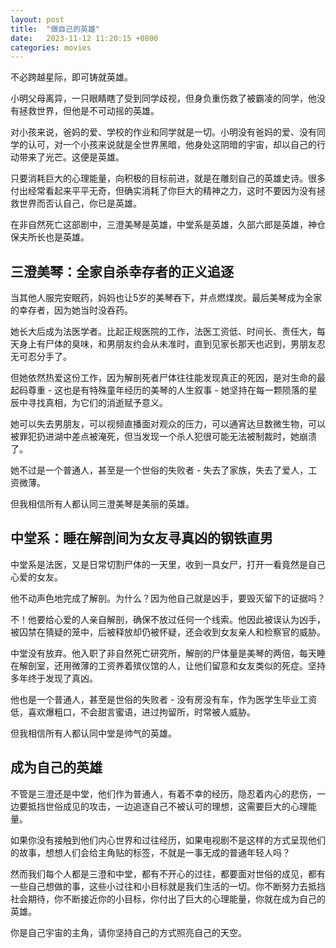 ```yaml
---
layout: post
title:  "做自己的英雄"
date:   2023-11-12 11:20:15 +0800
categories: movies
---
```


不必跨越星际，即可铸就英雄。

小明父母离异，一只眼睛瞎了受到同学歧视，但身负重伤救了被霸凌的同学，他没有拯救世界，但他是不可动摇的英雄。

对小孩来说，爸妈的爱、学校的作业和同学就是一切。小明没有爸妈的爱、没有同学的认可，对一个小孩来说就是全世界黑暗，他身处这阴暗的宇宙，却以自己的行动带来了光芒。这便是英雄。

只要消耗巨大的心理能量，向积极的目标前进，就是在雕刻自己的英雄史诗。很多付出经常看起来平平无奇，但确实消耗了你巨大的精神之力，这时不要因为没有拯救世界而否认自己，你已是英雄。

在非自然死亡这部剧中，三澄美琴是英雄，中堂系是英雄，久部六郎是英雄，神仓保夫所长也是英雄。

## 三澄美琴：全家自杀幸存者的正义追逐

当其他人服完安眠药，妈妈也让5岁的美琴吞下，并点燃煤炭。最后美琴成为全家的幸存者，因为她当时没吞药。

她长大后成为法医学者。比起正规医院的工作，法医工资低、时间长、责任大，每天身上有尸体的臭味，和男朋友约会从未准时，直到见家长那天也迟到，男朋友忍无可忍分手了。

但她依然热爱这份工作，因为解剖死者尸体往往能发现真正的死因，是对生命的最起码尊重 - 这也是有特殊童年经历的美琴的人生叙事 - 她坚持在每一颗陨落的星辰中寻找真相，为它们的消逝赋予意义。

她可以失去男朋友，可以视频直播面对观众的压力，可以通宵达旦数微生物，可以被罪犯扔进湖中差点被淹死，但当发现一个杀人犯很可能无法被制裁时，她崩溃了。

她不过是一个普通人，甚至是一个世俗的失败者 - 失去了家族，失去了爱人，工资微薄。

但我相信所有人都认同三澄美琴是美丽的英雄。

## 中堂系：睡在解剖间为女友寻真凶的钢铁直男

中堂系是法医，又是日常切割尸体的一天里，收到一具女尸，打开一看竟然是自己心爱的女友。

他不动声色地完成了解剖。为什么？因为他自己就是凶手，要毁灭留下的证据吗？

不！他要给心爱的人亲自解剖，确保不放过任何一个线索。他因此被误认为凶手，被囚禁在猜疑的笼中，后被释放却仍被怀疑，还会收到女友亲人和检察官的威胁。

中堂没有放弃。他入职了非自然死亡研究所，解剖的尸体量是美琴的两倍，每天睡在解剖室，还用微薄的工资养着殡仪馆的人，让他们留意和女友类似的死症。坚持多年终于发现了真凶。

他也是一个普通人，甚至是世俗的失败者 - 没有房没有车，作为医学生毕业工资低，喜欢爆粗口，不会甜言蜜语，进过拘留所，时常被人威胁。

但我相信所有人都认同中堂是帅气的英雄。

## 成为自己的英雄

不管是三澄还是中堂，他们作为普通人，有着不幸的经历，隐忍着内心的悲伤，一边要抵挡世俗成见的攻击，一边追逐自己不被认可的理想，这需要巨大的心理能量。

如果你没有接触到他们内心世界和过往经历，如果电视剧不是这样的方式呈现他们的故事，想想人们会给主角贴的标签，不就是一事无成的普通年轻人吗？

然而我们每个人都是三澄和中堂，都有不开心的过往，都要面对世俗的成见，都有一些自己想做的事，这些小过往和小目标就是我们生活的一切。你不断努力去抵挡社会期待，你不断接近你的小目标，你付出了巨大的心理能量，你就在成为自己的英雄。

你是自己宇宙的主角，请你坚持自己的方式照亮自己的天空。
